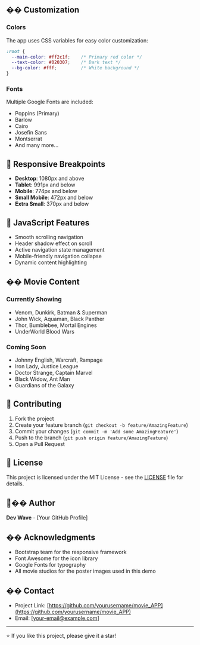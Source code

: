 
## �� Customization

### Colors
The app uses CSS variables for easy color customization:
```css
:root {
  --main-color: #ff2c1f;    /* Primary red color */
  --text-color: #020307;    /* Dark text */
  --bg-color: #fff;         /* White background */
}
```

### Fonts
Multiple Google Fonts are included:
- Poppins (Primary)
- Barlow
- Cairo
- Josefin Sans
- Montserrat
- And many more...

## 📱 Responsive Breakpoints

- **Desktop**: 1080px and above
- **Tablet**: 991px and below
- **Mobile**: 774px and below
- **Small Mobile**: 472px and below
- **Extra Small**: 370px and below

## 🔧 JavaScript Features

- Smooth scrolling navigation
- Header shadow effect on scroll
- Active navigation state management
- Mobile-friendly navigation collapse
- Dynamic content highlighting

## �� Movie Content

### Currently Showing
- Venom, Dunkirk, Batman & Superman
- John Wick, Aquaman, Black Panther
- Thor, Bumblebee, Mortal Engines
- UnderWorld Blood Wars

### Coming Soon
- Johnny English, Warcraft, Rampage
- Iron Lady, Justice League
- Doctor Strange, Captain Marvel
- Black Widow, Ant Man
- Guardians of the Galaxy

## 🤝 Contributing

1. Fork the project
2. Create your feature branch (`git checkout -b feature/AmazingFeature`)
3. Commit your changes (`git commit -m 'Add some AmazingFeature'`)
4. Push to the branch (`git push origin feature/AmazingFeature`)
5. Open a Pull Request

## 📄 License

This project is licensed under the MIT License - see the [LICENSE](LICENSE) file for details.

## 👨‍�� Author

**Dev Wave** - [Your GitHub Profile]

## �� Acknowledgments

- Bootstrap team for the responsive framework
- Font Awesome for the icon library
- Google Fonts for typography
- All movie studios for the poster images used in this demo

## �� Contact

- Project Link: [https://github.com/yourusername/movie_APP](https://github.com/yourusername/movie_APP)
- Email: [your-email@example.com]

---

⭐ If you like this project, please give it a star!
